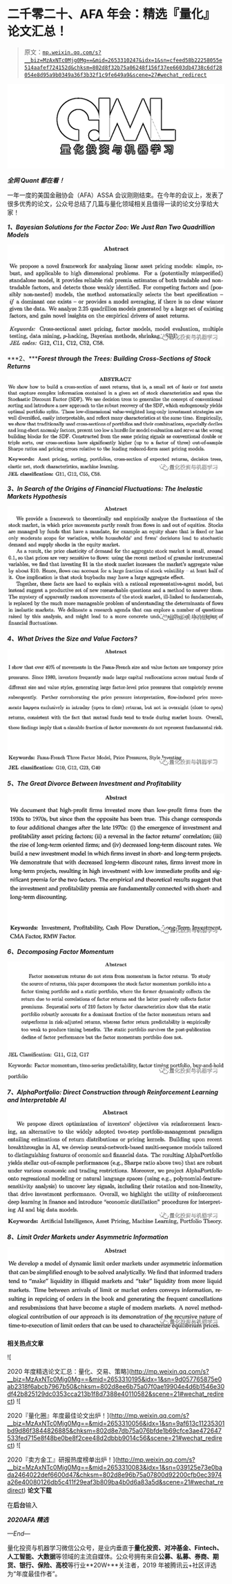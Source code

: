 # 二千零二十、AFA 年会：精选『量化』论文汇总！

> 原文：[`mp.weixin.qq.com/s?__biz=MzAxNTc0Mjg0Mg==&mid=2653310247&idx=1&sn=cfeed58b22258055e514aafef724152d&chksm=802d8f32b75a06248f156f37ee6603db4738c6df28054e8d95a9b0349a36f3b32f1c9fe649a9&scene=27#wechat_redirect`](http://mp.weixin.qq.com/s?__biz=MzAxNTc0Mjg0Mg==&mid=2653310247&idx=1&sn=cfeed58b22258055e514aafef724152d&chksm=802d8f32b75a06248f156f37ee6603db4738c6df28054e8d95a9b0349a36f3b32f1c9fe649a9&scene=27#wechat_redirect)

![](img/5f7e444cbd0879522a8a640b9a701dd5.png)

***全网 Quant 都在看！***

一年一度的美国金融协会（AFA）ASSA 会议刚刚结束。在今年的会议上，发表了很多优秀的论文，公众号总结了几篇与量化领域相关且值得一读的论文分享给大家！ 

***1、Bayesian Solutions for the Factor Zoo: We Just Ran Two Quadrillion Models*** 

***![](img/7279b483124b44bba3cac9fb82631af1.png)***

***2、******Forest through the Trees: Building Cross-Sections of Stock Returns***

***![](img/522509ec2a5ee8735e417ac5c5489970.png)***

***3、In Search of the Origins of Financial Fluctuations: The Inelastic Markets Hypothesis***

***![](img/e13a194a0ca6a673f4541c3cc6195451.png)***

***4、What Drives the Size and Value Factors?***

***![](img/7d04e824b79b1435ac4f9d0776cbf389.png)***

***5、The Great Divorce Between Investment and Profitability***

***![](img/0afb5a07f286300c58b61108600f4b38.png)***

***6、Decomposing Factor Momentum***

***![](img/95277724cdb5ea15d330685a908de1de.png)***

***7、AlphaPortfolio: Direct Construction through Reinforcement Learning and Interpretable AI***

***![](img/c1a12581a1ed7a4f1db89e57f3203ff6.png)***

***8、Limit Order Markets under Asymmetric Information*** 

***![](img/83938ad08bb03178aa04d961470a5f96.png)***

**相关热点文章**

![

2020 年度精选论文汇总：量化、交易、策略](http://mp.weixin.qq.com/s?__biz=MzAxNTc0Mjg0Mg==&mid=2653310195&idx=1&sn=9d057765875e0ab2318f6abcb7967b50&chksm=802d8ee6b75a07f0ae19904e4d6b1546e30df42b825129dc0353cca213b1f8d7388e40110582&scene=21#wechat_redirect) 
![

2020『量化圈』年度最佳论文出炉！](http://mp.weixin.qq.com/s?__biz=MzAxNTc0Mjg0Mg==&mid=2653310056&idx=1&sn=9af613c11235301bd9d86f3844826885&chksm=802d8e7db75a076bfde1b69cfce3ae472647533fed715e8f48be0be8f2cee48d2dbbb9014c56&scene=21#wechat_redirect) 
![

2020『卖方金工』研报热度榜单出炉！](http://mp.weixin.qq.com/s?__biz=MzAxNTc0Mjg0Mg==&mid=2653310083&idx=1&sn=039125e73e0bada2464022def6600d47&chksm=802d8e96b75a07800d92200cfb0ec3974a26e40080126db5c411f29eaf3b809ba4b0d6a83a5d&scene=21#wechat_redirect) **论文下载**

在**后台**输入

***2020AFA 精选***

*—End—*

量化投资与机器学习微信公众号，是业内垂直于**量化投资、对冲基金、Fintech、人工智能、大数据**等领域的主流自媒体。公众号拥有来自**公募、私募、券商、期货、银行、保险、高校**等行业**20W+**关注者，2019 年被腾讯云+社区评选为“年度最佳作者”。